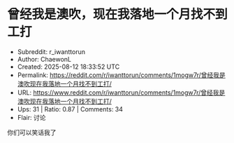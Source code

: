 # 曾经我是澳吹，现在我落地一个月找不到工打

- Subreddit: r_iwanttorun
- Author: ChaewonL
- Created: 2025-08-12 18:33:52 UTC
- Permalink: https://reddit.com/r/iwanttorun/comments/1mogw7r/曾经我是澳吹现在我落地一个月找不到工打/
- URL: https://www.reddit.com/r/iwanttorun/comments/1mogw7r/曾经我是澳吹现在我落地一个月找不到工打/
- Ups: 31 | Ratio: 0.87 | Comments: 34
- Flair: 讨论


你们可以笑话我了

